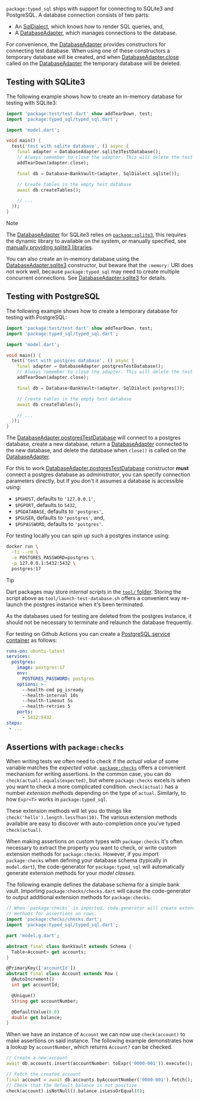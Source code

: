`package:typed_sql` ships with support for connecting to SQLite3 and PostgreSQL.
A database connection consists of two parts:
 * An [SqlDialect], which knows how to render SQL queries, and,
 * A [DatabaseAdapter], which manages connections to the database.

For convenience, the [DatabaseAdapter] provides constructors for connecting
test database. When using one of these constructors a temporary database will
be created, and when [DatabaseAdapter.close] called on the [DatabaseAdapter] the
temporary database will be deleted.

## Testing with SQLite3
The following example shows how to create an in-memory database for testing
with SQLite3:

```dart sqlite_test.dart#testing
import 'package:test/test.dart' show addTearDown, test;
import 'package:typed_sql/typed_sql.dart';

import 'model.dart';

void main() {
  test('test with sqlite database', () async {
    final adapter = DatabaseAdapter.sqlite3TestDatabase();
    // Always remember to close the adapter. This will delete the test database!
    addTearDown(adapter.close);

    final db = Database<BankVault>(adapter, SqlDialect.sqlite());

    // Create tables in the empty test database
    await db.createTables();

    // ...
  });
}
```

> [!NOTE]
> The [DatabaseAdapter] for SQLite3 relies on [`package:sqlite3`][sd-1],
> this requires the dynamic library to available on the system, or manually
> specified, see [manually providing sqlite3 libraries][sd-2].

[sd-1]: https://pub.dev/packages/sqlite3
[sd-2]: https://pub.dev/packages/sqlite3#manually-providing-sqlite3-libraries

You can also create an in-memory database using the [DatabaseAdapter.sqlite3]
constructor, but beware that the `:memory:` URI does not work well, because
`package:typed_sql` may need to create multiple concurrent connections.
See [DatabaseAdapter.sqlite3] for details.


## Testing with PostgreSQL
The following example shows how to create a temporary database for testing
with PostgreSQL:

```dart postgres_test.dart#testing
import 'package:test/test.dart' show addTearDown, test;
import 'package:typed_sql/typed_sql.dart';

import 'model.dart';

void main() {
  test('test with postgres database', () async {
    final adapter = DatabaseAdapter.postgresTestDatabase();
    // Always remember to close the adapter. This will delete the test database!
    addTearDown(adapter.close);

    final db = Database<BankVault>(adapter, SqlDialect.postgres());

    // Create tables in the empty test database
    await db.createTables();

    // ...
  });
}
```

The [DatabaseAdapter.postgresTestDatabase] will connect to a postgres database,
create a new database, return a [DatabaseAdapter] connected to the new database,
and delete the database when `close()` is called on the [DatabaseAdapter].

For this to work [DatabaseAdapter.postgresTestDatabase] constructor **must**
connect a postgres database as _administrator_, you can specify connection
parameters directly, but if you don't it assumes a database is accessible using:
 * `$PGHOST`, defaults to `'127.0.0.1'`,
 * `$PGPORT`, defaults to `5432`,
 * `$PGDATABASE`, defaults to `'postgres'`,
 * `$PGUSER`, defaults to `'postgres'`, and,
 * `$PGPASSWORD`, defaults to `'postgres'`.

For testing locally you can spin up such a postgres instance using:
```sh
docker run \
  -ti --rm \
  -e POSTGRES_PASSWORD=postgres \
  -p 127.0.0.1:5432:5432 \
  postgres:17
```

> [!TIP]
> Dart packages may store _internal scripts_ in the [`tool/` folder][dart-1].
> Storing the script above as `tool/launch-test-database.sh` offers a convenient
> way re-launch the postgres instance when it's been terminated.

As the databases used for testing are deleted from the postgres instance, it
should not be necessary to terminate and relaunch the database frequently.

[dart-1]: https://dart.dev/tools/pub/package-layout#internal-tools-and-scripts

For testing on Github Actions you can create a
[PostgreSQL service container][gh-1] as follows:

```yaml
runs-on: ubuntu-latest
services:
  postgres:
    image: postgres:17
    env:
      POSTGRES_PASSWORD: postgres
    options: >-
      --health-cmd pg_isready
      --health-interval 10s
      --health-timeout 5s
      --health-retries 5
    ports:
      - 5432:5432
steps:
 - ...
```

[gh-1]: https://docs.github.com/en/actions/use-cases-and-examples/using-containerized-services/creating-postgresql-service-containers


## Assertions with `package:checks`
When writing tests we often need to check if the _actual value_ of some variable
matches the _expected value_. [`package:checks`][checks] offers a convenient
mechanism for writing assertions. In the common case, you can do
`check(actual).equals(expected)`, but where `package:checks` excels is when you
want to check a more complicated condition. `check(actual)` has a
number _extension methods_ depending on the type of `actual`. Similarly, to how
`Expr<T>` works in `package:typed_sql`.

These extension methods will let you do things like
`check('hello').length.lessThan(10)`. The various extension methods available
are easy to discover with auto-completion once you've typed `check(actual)`.

When making assertions on custom types with `package:checks` it's often
necessary to extract the property you want to check, or write custom extension
methods for `package:checks`. However, if you import `package:checks` when
defining your database schema (typically in `model.dart`), the code-generator
for `package:typed_sql` will automatically generate extension methods
for your _model classes_.

The following example defines the database schema for a simple bank vault.
Importing `package:checks/checks.dart` will cause the code-generator to output
additional extension methods for `package:checks`.

```dart testing/model.dart#schema-imports
// When `package:checks` is imported, code-generator will create extension
// methods for assertions on rows.
import 'package:checks/checks.dart';
import 'package:typed_sql/typed_sql.dart';

part 'model.g.dart';

abstract final class BankVault extends Schema {
  Table<Account> get accounts;
}

@PrimaryKey(['accountId'])
abstract final class Account extends Row {
  @AutoIncrement()
  int get accountId;

  @Unique()
  String get accountNumber;

  @DefaultValue(0.0)
  double get balance;
}
```

When we have an instance of `Account` we can now use `check(account)` to make
assertions on said instance. The following example demonstrates how a lookup
by `accountNumber`, which returns `Account?` can be checked.

```dart checks_test.dart#check-account
// Create a new account
await db.accounts.insert(accountNumber: toExpr('0000-001')).execute();

// Fetch the created account
final account = await db.accounts.byAccountNumber('0000-001').fetch();
// Check that the default balance is not positive
check(account).isNotNull().balance.isLessOrEqual(0);
```

[checks]: https://pub.dev/packages/checks

<!-- GENERATED DOCUMENTATION LINKS -->
[DatabaseAdapter]: ../typed_sql/DatabaseAdapter-class.html
[DatabaseAdapter.close]: ../typed_sql/DatabaseAdapter/close.html
[DatabaseAdapter.postgresTestDatabase]: ../typed_sql/DatabaseAdapter/DatabaseAdapter.postgresTestDatabase.html
[DatabaseAdapter.sqlite3]: ../typed_sql/DatabaseAdapter/DatabaseAdapter.sqlite3.html
[SqlDialect]: ../typed_sql/SqlDialect-class.html
